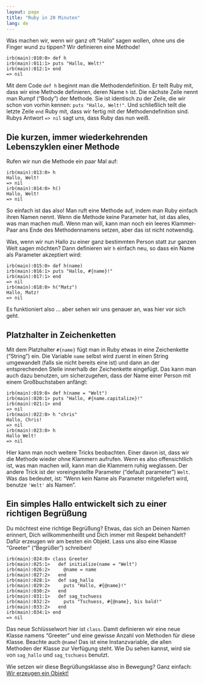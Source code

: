 ```yaml
---
layout: page
title: "Ruby in 20 Minuten"
lang: de
---
```


Was machen wir, wenn wir ganz oft “Hallo” sagen wollen, ohne uns die
Finger wund zu tippen? Wir definieren eine Methode!

    irb(main):010:0> def h
    irb(main):011:1> puts "Hallo, Welt!"
    irb(main):012:1> end
    => nil

Mit dem Code `def h` beginnt man die Methodendefinition. Er teilt Ruby
mit, dass wir eine Methode definieren, deren Name `h` ist. Die nächste
Zeile nennt man Rumpf (“Body”) der Methode. Sie ist identisch zu der
Zeile, die wir schon von vorhin kennen: `puts "Hallo, Welt!"`. Und
schließlich teilt die letzte Zeile `end` Ruby mit, dass wir fertig mit
der Methodendefinition sind. Rubys Antwort `=> nil` sagt uns, dass Ruby
das nun weiß.

## Die kurzen, immer wiederkehrenden Lebenszyklen einer Methode

Rufen wir nun die Methode ein paar Mal auf:

    irb(main):013:0> h
    Hallo, Welt!
    => nil
    irb(main):014:0> h()
    Hallo, Welt!
    => nil

So einfach ist das also! Man ruft eine Methode auf, indem man Ruby
einfach ihren Namen nennt. Wenn die Methode keine Parameter hat, ist das
alles, was man machen muß. Wenn man will, kann man noch ein leeres
Klammer-Paar ans Ende des Methodennamens setzen, aber das ist nicht
notwendig.

Was, wenn wir nun Hallo zu einer ganz bestimmten Person statt zur ganzen
Welt sagen möchten? Dann definieren wir `h` einfach neu, so dass ein
Name als Parameter akzeptiert wird:

    irb(main):015:0> def h(name)
    irb(main):016:1> puts "Hallo, #{name}!"
    irb(main):017:1> end
    => nil
    irb(main):018:0> h("Matz")
    Hallo, Matz!
    => nil

Es funktioniert also … aber sehen wir uns genauer an, was hier vor sich
geht.

## Platzhalter in Zeichenketten

Mit dem Platzhalter `#{name}` fügt man in Ruby etwas in eine
Zeichenkette (“String”) ein. Die Variable `name` selbst wird zuerst in
einen String umgewandelt (falls sie nicht bereits eine ist) und dann an
der entsprechenden Stelle innerhalb der Zeichenkette eingefügt. Das kann
man auch dazu benutzen, um sicherzugehen, dass der Name einer Person mit
einem Großbuchstaben anfängt:

    irb(main):019:0> def h(name = "Welt")
    irb(main):020:1> puts "Hallo, #{name.capitalize}!"
    irb(main):021:1> end
    => nil
    irb(main):022:0> h "chris"
    Hallo, Chris!
    => nil
    irb(main):023:0> h
    Hallo Welt!
    => nil

Hier kann man noch weitere Tricks beobachten. Einer davon ist, dass wir
die Methode wieder ohne Klammern aufrufen. Wenn es also offensichtlich
ist, was man machen will, kann man die Klammern ruhig weglassen. Der
andere Trick ist der voreingestellte Parameter (“default parameter”)
`Welt`. Was das bedeutet, ist: “Wenn kein Name als Parameter
mitgeliefert wird, benutze `'Welt'` als Namen”.

## Ein simples Hallo entwickelt sich zu einer richtigen Begrüßung

Du möchtest eine richtige Begrüßung? Etwas, das sich an Deinen Namen
erinnert, Dich willkommenheißt und Dich immer mit Respekt behandelt?
Dafür erzeugen wir am besten ein Objekt. Lass uns also eine Klasse
“Greeter” (“Begrüßer”) schreiben!

    irb(main):024:0> class Greeter
    irb(main):025:1>   def initialize(name = "Welt")
    irb(main):026:2>     @name = name
    irb(main):027:2>   end
    irb(main):028:1>   def sag_hallo
    irb(main):029:2>     puts "Hallo, #{@name}!"
    irb(main):030:2>   end
    irb(main):031:1>   def sag_tschuess
    irb(main):032:2>     puts "Tschuess, #{@name}, bis bald!"
    irb(main):033:2>   end
    irb(main):034:1> end
    => nil

Das neue Schlüsselwort hier ist `class`. Damit definieren wir eine neue
Klasse namens “Greeter” und eine gewisse Anzahl von Methoden für diese
Klasse. Beachte auch `@name`! Das ist eine Instanzvariable, die allen
Methoden der Klasse zur Verfügung steht. Wie Du sehen kannst, wird sie
von `sag_hallo` und `sag_tschuess` benutzt.

Wie setzen wir diese Begrüßungsklasse also in Bewegung? Ganz einfach:
[Wir erzeugen ein Objekt!](../3/)

